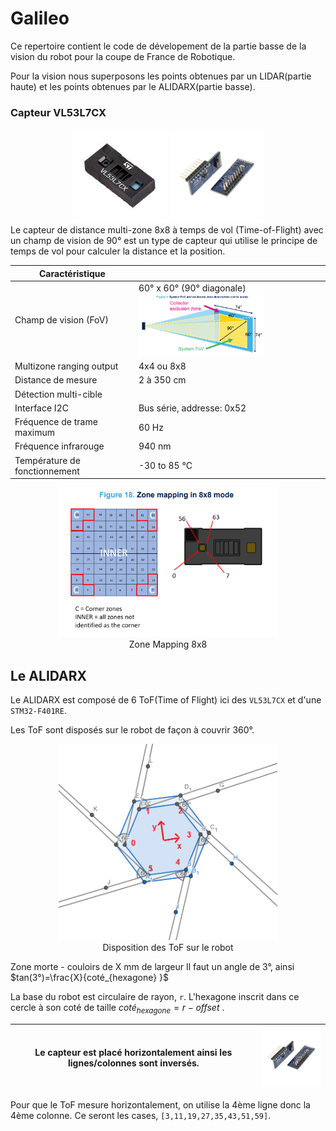 # Galileo
Ce repertoire contient le code de dévelopement de la partie basse de la vision du robot pour la coupe de France de Robotique.

Pour la vision nous superposons les points obtenues par un LIDAR(partie haute) et les points obtenues par le ALIDARX(partie basse).

### **Capteur VL53L7CX**
<div style="text-align:center">
    <img src="LidarUsingVL53L7/vl53l7cx(1).jpg" height="150" >
    <img src="LidarUsingVL53L7/vl53l7cx(2).webp" height="150" >
</div>
Le capteur de distance multi-zone 8x8 à temps de vol (Time-of-Flight) avec un champ de vision de 90° est un type de capteur qui utilise le principe de temps de vol pour calculer la distance et la position.

|Caractéristique||
| - | - | 
| Champ de vision (FoV) | 60° x 60° (90° diagonale)<img src="LidarUsingVL53L7/fov_Tof.png" height="100" >|
| Multizone ranging output | 4x4 ou 8x8 |
| Distance de mesure | 2 à 350 cm |
| Détection multi-cible |
| Interface I2C | Bus série, addresse: 0x52 |
| Fréquence de trame maximum| 60 Hz |
| Fréquence infrarouge | 940 nm |
| Température de fonctionnement | -30 to 85 °C |

<div style="text-align:center">
    <img src="LidarUsingVL53L7/ZoneMapping8x8.png" width="350" >
    <figcaption>Zone Mapping 8x8</figcaption>
</div>

## **Le ALIDARX**
Le ALIDARX est composé de 6 ToF(Time of Flight) ici des `VL53L7CX` et d'une `STM32-F401RE`.

Les ToF sont disposés sur le robot de façon à couvrir 360°.

<div style="text-align:center">
    <img src="LidarUsingVL53L7/ToF_NumberSensor.png" width="350" >
    <figcaption>Disposition des ToF sur le robot</figcaption>
</div>

Zone morte - couloirs de X mm de largeur
Il faut un angle de 3°, ainsi $tan(3°)=\frac{X}{coté_{hexagone} }$

La base du robot est circulaire de rayon, `r`. L'hexagone inscrit dans ce cercle à son coté de taille $coté_{hexagone} = r - offset$ .

| Le capteur est placé horizontalement ainsi les lignes/colonnes sont inversés. | <img src="LidarUsingVL53L7/vl53l7cx(2).webp" width="150" > |
|-|-|
Pour que le ToF mesure horizontalement, on utilise la 4ème ligne donc la 4ème colonne. Ce seront les cases, `[3,11,19,27,35,43,51,59]`.
